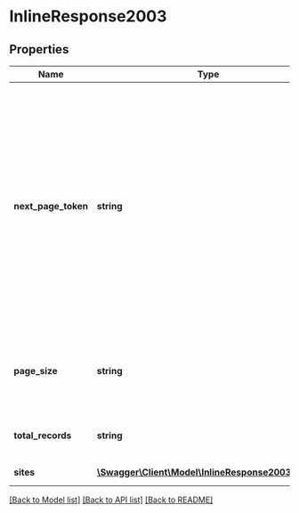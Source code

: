 # InlineResponse2003

## Properties
Name | Type | Description | Notes
------------ | ------------- | ------------- | -------------
**next_page_token** | **string** | The next page token is used to paginate through large result sets. A next page token will be returned whenever the set of available results exceeds the current page size. The expiration period for this token is 15 minutes. | [optional] 
**page_size** | **string** | The number of records returned within a single API call. | [optional] 
**total_records** | **string** | Total number of records returned. | [optional] 
**sites** | [**\Swagger\Client\Model\InlineResponse2003Sites[]**](InlineResponse2003Sites.md) | List of site(s). | [optional] 

[[Back to Model list]](../README.md#documentation-for-models) [[Back to API list]](../README.md#documentation-for-api-endpoints) [[Back to README]](../README.md)


